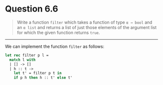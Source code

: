 # Question 6.6

> Write a function `filter` which takes a function of type `α → bool` and an `α list` and returns a list of just those elements of the argument list for which the given function returns `true`.

---

We can implement the function `filter` as follows:
```ocaml
let rec filter p l =
  match l with
  | [] -> []
  | h :: t ->
    let t' = filter p t in
    if p h then h :: t' else t'
```
